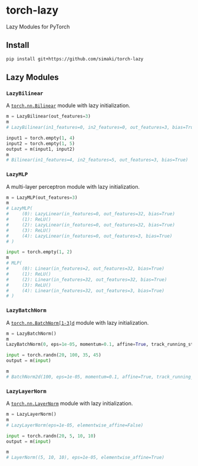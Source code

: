 # torch-lazy

Lazy Modules for PyTorch

## Install

```sh
pip install git+https://github.com/simaki/torch-lazy
```

## Lazy Modules

### `LazyBilinear`

A [`torch.nn.Bilinear`](https://pytorch.org/docs/stable/generated/torch.nn.Bilinear.html) module with lazy initialization.

```python
m = LazyBilinear(out_features=3)
m
# LazyBilinear(in1_features=0, in2_features=0, out_features=3, bias=True)

input1 = torch.empty(1, 4)
input2 = torch.empty(1, 5)
output = m(input1, input2)
m
# Bilinear(in1_features=4, in2_features=5, out_features=3, bias=True)
```

### `LazyMLP`

A multi-layer perceptron module with lazy initialization.

```python
m = LazyMLP(out_features=3)
m
# LazyMLP(
#     (0): LazyLinear(in_features=0, out_features=32, bias=True)
#     (1): ReLU()
#     (2): LazyLinear(in_features=0, out_features=32, bias=True)
#     (3): ReLU()
#     (4): LazyLinear(in_features=0, out_features=3, bias=True)
# )

input = torch.empty(1, 2)
m
# MLP(
#     (0): Linear(in_features=2, out_features=32, bias=True)
#     (1): ReLU()
#     (2): Linear(in_features=32, out_features=32, bias=True)
#     (3): ReLU()
#     (4): Linear(in_features=32, out_features=3, bias=True)
# )
```

### `LazyBatchNorm`

A [`torch.nn.BatchNorm[1-3]d`](https://pytorch.org/docs/stable/nn.html#normalization-layers) module with lazy initialization.

```python
m = LazyBatchNorm()
m
LazyBatchNorm(0, eps=1e-05, momentum=0.1, affine=True, track_running_stats=True)

input = torch.randn(20, 100, 35, 45)
output = m(input)

m
# BatchNorm2d(100, eps=1e-05, momentum=0.1, affine=True, track_running_stats=True)
```

### `LazyLayerNorm`

A [`torch.nn.LayerNorm`](https://pytorch.org/docs/stable/generated/torch.nn.LayerNorm.html) module with lazy initialization.

```python
m = LazyLayerNorm()
m
# LazyLayerNorm(eps=1e-05, elementwise_affine=False)

input = torch.randn(20, 5, 10, 10)
output = m(input)

m
# LayerNorm((5, 10, 10), eps=1e-05, elementwise_affine=True)
```
